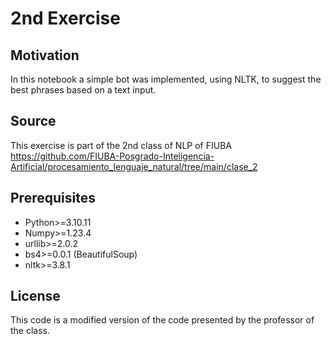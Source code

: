 # 2nd Exercise

## Motivation
In this notebook a simple bot was implemented, using NLTK, to suggest the best phrases based on a text input. 

## Source

This exercise is part of the 2nd class of NLP of FIUBA
https://github.com/FIUBA-Posgrado-Inteligencia-Artificial/procesamiento_lenguaje_natural/tree/main/clase_2

## Prerequisites
- Python>=3.10.11
- Numpy>=1.23.4
- urllib>=2.0.2
- bs4>=0.0.1 (BeautifulSoup)
- nltk>=3.8.1

## License
This code is a modified version of the code presented by the professor of the class.